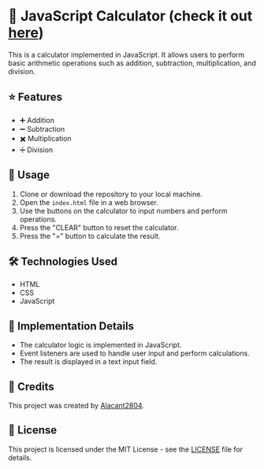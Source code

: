 # 🧮 JavaScript Calculator (check it out [here](https://alacant2804.github.io/Calculator/))

This is a calculator implemented in JavaScript. It allows users to perform basic arithmetic operations such as addition, subtraction, multiplication, and division.

## ⭐ Features

- ➕ Addition
- ➖ Subtraction
- ✖️ Multiplication
- ➗ Division

## 🚀 Usage

1. Clone or download the repository to your local machine.
2. Open the `index.html` file in a web browser.
3. Use the buttons on the calculator to input numbers and perform operations.
4. Press the "CLEAR" button to reset the calculator.
5. Press the "=" button to calculate the result.

## 🛠️ Technologies Used

- HTML
- CSS
- JavaScript

## 📝 Implementation Details

- The calculator logic is implemented in JavaScript.
- Event listeners are used to handle user input and perform calculations.
- The result is displayed in a text input field.

## 🙌 Credits

This project was created by [Alacant2804](https://github.com/Alacant2804).

## 📄 License

This project is licensed under the MIT License - see the [LICENSE](LICENSE) file for details.
